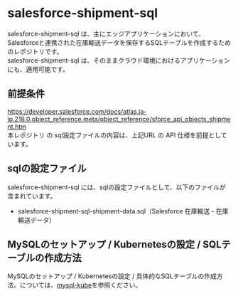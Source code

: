 # salesforce-shipment-sql 

salesforce-shipment-sql は、主にエッジアプリケーションにおいて、Salesforceと連携された在庫輸送データを保存するSQLテーブルを作成するためのレポジトリです。    
salesforce-shipment-sql は、そのままクラウド環境におけるアプリケーションにも、適用可能です。    

## 前提条件  
https://developer.salesforce.com/docs/atlas.ja-jp.218.0.object_reference.meta/object_reference/sforce_api_objects_shipment.htm    
本レポジトリ の sql設定ファイルの内容は、上記URL の API 仕様を前提としています。  

## sqlの設定ファイル

salesforce-shipment-sql には、sqlの設定ファイルとして、以下のファイルが含まれています。    

* salesforce-shipment-sql-shipment-data.sql（Salesforce 在庫輸送 - 在庫輸送データ）

## MySQLのセットアップ / Kubernetesの設定 / SQLテーブルの作成方法

MySQLのセットアップ / Kubernetesの設定 / 具体的なSQLテーブルの作成方法、については、[mysql-kube](https://github.com/latonaio/mysql-kube)を参照ください。  
